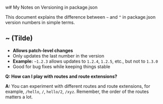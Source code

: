 w# My Notes on Versioning in package.json

This document explains the difference between `~` and `^` in package.json version numbers in simple terms.

## ~ (Tilde)
- **Allows patch-level changes**
- Only updates the last number in the version
- **Example:** `~1.2.3` allows updates to `1.2.4`, `1.2.5`, etc., but not to `1.3.0`
- Good for bug fixes while keeping things stable


**Q: How can I play with routes and route extensions?**

**A:** You can experiment with different routes and route extensions, for example, `/hello`, `/`, `hello/2`, `/xyz`. Remember, the order of the routes matters a lot.